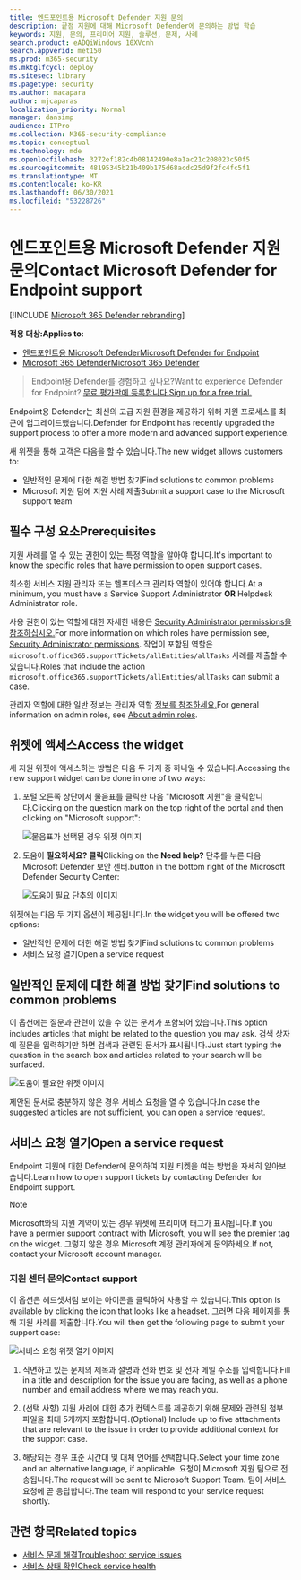 ```yaml
---
title: 엔드포인트용 Microsoft Defender 지원 문의
description: 끝점 지원에 대해 Microsoft Defender에 문의하는 방법 학습
keywords: 지원, 문의, 프리미어 지원, 솔루션, 문제, 사례
search.product: eADQiWindows 10XVcnh
search.appverid: met150
ms.prod: m365-security
ms.mktglfcycl: deploy
ms.sitesec: library
ms.pagetype: security
ms.author: macapara
author: mjcaparas
localization_priority: Normal
manager: dansimp
audience: ITPro
ms.collection: M365-security-compliance
ms.topic: conceptual
ms.technology: mde
ms.openlocfilehash: 3272ef182c4b08142490e8a1ac21c208023c50f5
ms.sourcegitcommit: 48195345b21b409b175d68acdc25d9f2fc4fc5f1
ms.translationtype: MT
ms.contentlocale: ko-KR
ms.lasthandoff: 06/30/2021
ms.locfileid: "53228726"
---
```

# <a name="contact-microsoft-defender-for-endpoint-support"></a><span data-ttu-id="50af9-104">엔드포인트용 Microsoft Defender 지원 문의</span><span class="sxs-lookup"><span data-stu-id="50af9-104">Contact Microsoft Defender for Endpoint support</span></span>

[!INCLUDE [Microsoft 365 Defender rebranding](../../includes/microsoft-defender.md)]


<span data-ttu-id="50af9-105">**적용 대상:**</span><span class="sxs-lookup"><span data-stu-id="50af9-105">**Applies to:**</span></span>
- [<span data-ttu-id="50af9-106">엔드포인트용 Microsoft Defender</span><span class="sxs-lookup"><span data-stu-id="50af9-106">Microsoft Defender for Endpoint</span></span>](https://go.microsoft.com/fwlink/p/?linkid=2154037)
- [<span data-ttu-id="50af9-107">Microsoft 365 Defender</span><span class="sxs-lookup"><span data-stu-id="50af9-107">Microsoft 365 Defender</span></span>](https://go.microsoft.com/fwlink/?linkid=2118804)

><span data-ttu-id="50af9-108">Endpoint용 Defender를 경험하고 싶나요?</span><span class="sxs-lookup"><span data-stu-id="50af9-108">Want to experience Defender for Endpoint?</span></span> [<span data-ttu-id="50af9-109">무료 평가판에 등록합니다.</span><span class="sxs-lookup"><span data-stu-id="50af9-109">Sign up for a free trial.</span></span>](https://www.microsoft.com/microsoft-365/windows/microsoft-defender-atp?ocid=docs-wdatp-assignaccess-abovefoldlink)

<span data-ttu-id="50af9-110">Endpoint용 Defender는 최신의 고급 지원 환경을 제공하기 위해 지원 프로세스를 최근에 업그레이드했습니다.</span><span class="sxs-lookup"><span data-stu-id="50af9-110">Defender for Endpoint has recently upgraded the support process to offer a more modern and advanced support experience.</span></span>

<span data-ttu-id="50af9-111">새 위젯을 통해 고객은 다음을 할 수 있습니다.</span><span class="sxs-lookup"><span data-stu-id="50af9-111">The new widget allows customers to:</span></span>

- <span data-ttu-id="50af9-112">일반적인 문제에 대한 해결 방법 찾기</span><span class="sxs-lookup"><span data-stu-id="50af9-112">Find solutions to common problems</span></span>
- <span data-ttu-id="50af9-113">Microsoft 지원 팀에 지원 사례 제출</span><span class="sxs-lookup"><span data-stu-id="50af9-113">Submit a support case to the Microsoft support team</span></span>

## <a name="prerequisites"></a><span data-ttu-id="50af9-114">필수 구성 요소</span><span class="sxs-lookup"><span data-stu-id="50af9-114">Prerequisites</span></span>

<span data-ttu-id="50af9-115">지원 사례를 열 수 있는 권한이 있는 특정 역할을 알아야 합니다.</span><span class="sxs-lookup"><span data-stu-id="50af9-115">It's important to know the specific roles that have permission to open support cases.</span></span>

<span data-ttu-id="50af9-116">최소한 서비스 지원 관리자 또는  헬프데스크 관리자 역할이 있어야 합니다.</span><span class="sxs-lookup"><span data-stu-id="50af9-116">At a minimum, you must have a Service Support Administrator **OR** Helpdesk Administrator role.</span></span>

<span data-ttu-id="50af9-117">사용 권한이 있는 역할에 대한 자세한 내용은 [Security Administrator permissions을 참조하십시오.](/azure/active-directory/users-groups-roles/directory-assign-admin-roles#security-administrator-permissions)</span><span class="sxs-lookup"><span data-stu-id="50af9-117">For more information on which roles have permission see, [Security Administrator permissions](/azure/active-directory/users-groups-roles/directory-assign-admin-roles#security-administrator-permissions).</span></span> <span data-ttu-id="50af9-118">작업이 포함된 역할은 `microsoft.office365.supportTickets/allEntities/allTasks` 사례를 제출할 수 있습니다.</span><span class="sxs-lookup"><span data-stu-id="50af9-118">Roles that include the action `microsoft.office365.supportTickets/allEntities/allTasks` can submit a case.</span></span>

<span data-ttu-id="50af9-119">관리자 역할에 대한 일반 정보는 관리자 역할 [정보를 참조하세요.](/microsoft-365/admin/add-users/about-admin-roles)</span><span class="sxs-lookup"><span data-stu-id="50af9-119">For general information on admin roles, see [About admin roles](/microsoft-365/admin/add-users/about-admin-roles).</span></span>

## <a name="access-the-widget"></a><span data-ttu-id="50af9-120">위젯에 액세스</span><span class="sxs-lookup"><span data-stu-id="50af9-120">Access the widget</span></span>
<span data-ttu-id="50af9-121">새 지원 위젯에 액세스하는 방법은 다음 두 가지 중 하나일 수 있습니다.</span><span class="sxs-lookup"><span data-stu-id="50af9-121">Accessing the new support widget can be done in one of two ways:</span></span>

1. <span data-ttu-id="50af9-122">포털 오른쪽 상단에서 물음표를 클릭한 다음 "Microsoft 지원"을 클릭합니다.</span><span class="sxs-lookup"><span data-stu-id="50af9-122">Clicking on the question mark on the top right of the portal and then clicking on "Microsoft support":</span></span>

    ![물음표가 선택된 경우 위젯 이미지](images/support-widget.png)

2. <span data-ttu-id="50af9-124">도움이 **필요하세요? 클릭**</span><span class="sxs-lookup"><span data-stu-id="50af9-124">Clicking on the **Need help?**</span></span>  <span data-ttu-id="50af9-125">단추를 누른 다음 Microsoft Defender 보안 센터.</span><span class="sxs-lookup"><span data-stu-id="50af9-125">button in the bottom right of the Microsoft Defender Security Center:</span></span>

    ![도움이 필요 단추의 이미지](images/need-help.png)

<span data-ttu-id="50af9-127">위젯에는 다음 두 가지 옵션이 제공됩니다.</span><span class="sxs-lookup"><span data-stu-id="50af9-127">In the widget you will be offered two options:</span></span>

- <span data-ttu-id="50af9-128">일반적인 문제에 대한 해결 방법 찾기</span><span class="sxs-lookup"><span data-stu-id="50af9-128">Find solutions to common problems</span></span>
- <span data-ttu-id="50af9-129">서비스 요청 열기</span><span class="sxs-lookup"><span data-stu-id="50af9-129">Open a service request</span></span>

## <a name="find-solutions-to-common-problems"></a><span data-ttu-id="50af9-130">일반적인 문제에 대한 해결 방법 찾기</span><span class="sxs-lookup"><span data-stu-id="50af9-130">Find solutions to common problems</span></span>
<span data-ttu-id="50af9-131">이 옵션에는 질문과 관련이 있을 수 있는 문서가 포함되어 있습니다.</span><span class="sxs-lookup"><span data-stu-id="50af9-131">This option includes articles that might be related to the question you may ask.</span></span> <span data-ttu-id="50af9-132">검색 상자에 질문을 입력하기만 하면 검색과 관련된 문서가 표시됩니다.</span><span class="sxs-lookup"><span data-stu-id="50af9-132">Just start typing the question in the search box and articles related to your search will be surfaced.</span></span>

![도움이 필요한 위젯 이미지](images/Support3.png)

<span data-ttu-id="50af9-134">제안된 문서로 충분하지 않은 경우 서비스 요청을 열 수 있습니다.</span><span class="sxs-lookup"><span data-stu-id="50af9-134">In case the suggested articles are not sufficient, you can open a service request.</span></span>

## <a name="open-a-service-request"></a><span data-ttu-id="50af9-135">서비스 요청 열기</span><span class="sxs-lookup"><span data-stu-id="50af9-135">Open a service request</span></span>

<span data-ttu-id="50af9-136">Endpoint 지원에 대한 Defender에 문의하여 지원 티켓을 여는 방법을 자세히 알아보습니다.</span><span class="sxs-lookup"><span data-stu-id="50af9-136">Learn how to open support tickets by contacting Defender for Endpoint support.</span></span>

> [!Note]
> <span data-ttu-id="50af9-137">Microsoft와의 지원 계약이 있는 경우 위젯에 프리미어 태그가 표시됩니다.</span><span class="sxs-lookup"><span data-stu-id="50af9-137">If you have a permier support contract with Microsoft, you will see the premier tag on the widget.</span></span> <span data-ttu-id="50af9-138">그렇지 않은 경우 Microsoft 계정 관리자에게 문의하세요.</span><span class="sxs-lookup"><span data-stu-id="50af9-138">If not, contact your Microsoft account manager.</span></span>

### <a name="contact-support"></a><span data-ttu-id="50af9-139">지원 센터 문의</span><span class="sxs-lookup"><span data-stu-id="50af9-139">Contact support</span></span>

<span data-ttu-id="50af9-140">이 옵션은 헤드셋처럼 보이는 아이콘을 클릭하여 사용할 수 있습니다.</span><span class="sxs-lookup"><span data-stu-id="50af9-140">This option is available by clicking the icon that looks like a headset.</span></span> <span data-ttu-id="50af9-141">그러면 다음 페이지를 통해 지원 사례를 제출합니다.</span><span class="sxs-lookup"><span data-stu-id="50af9-141">You will then get the following page to submit your support case:</span></span>

![서비스 요청 위젯 열기 이미지](images/Support4.png)

1. <span data-ttu-id="50af9-143">직면하고 있는 문제의 제목과 설명과 전화 번호 및 전자 메일 주소를 입력합니다.</span><span class="sxs-lookup"><span data-stu-id="50af9-143">Fill in a title and description for the issue you are facing, as well as a phone number and email address where we may reach you.</span></span>

2. <span data-ttu-id="50af9-144">(선택 사항) 지원 사례에 대한 추가 컨텍스트를 제공하기 위해 문제와 관련된 첨부 파일을 최대 5개까지 포함합니다.</span><span class="sxs-lookup"><span data-stu-id="50af9-144">(Optional) Include up to five attachments that are relevant to the issue in order to provide additional context for the support case.</span></span>

3. <span data-ttu-id="50af9-145">해당되는 경우 표준 시간대 및 대체 언어를 선택합니다.</span><span class="sxs-lookup"><span data-stu-id="50af9-145">Select your time zone and an alternative language, if applicable.</span></span> <span data-ttu-id="50af9-146">요청이 Microsoft 지원 팀으로 전송됩니다.</span><span class="sxs-lookup"><span data-stu-id="50af9-146">The request will be sent to Microsoft Support Team.</span></span> <span data-ttu-id="50af9-147">팀이 서비스 요청에 곧 응답합니다.</span><span class="sxs-lookup"><span data-stu-id="50af9-147">The team will respond to your service request shortly.</span></span>

## <a name="related-topics"></a><span data-ttu-id="50af9-148">관련 항목</span><span class="sxs-lookup"><span data-stu-id="50af9-148">Related topics</span></span>

- [<span data-ttu-id="50af9-149">서비스 문제 해결</span><span class="sxs-lookup"><span data-stu-id="50af9-149">Troubleshoot service issues</span></span>](troubleshoot-mdatp.md)
- [<span data-ttu-id="50af9-150">서비스 상태 확인</span><span class="sxs-lookup"><span data-stu-id="50af9-150">Check service health</span></span>](service-status.md)
